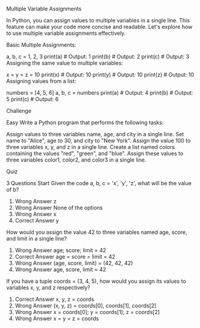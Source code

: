 Multiple Variable Assignments

In Python, you can assign values to multiple variables in a single line. This feature can make your code more concise and readable. Let's explore how to use multiple variable assignments effectively.

Basic Multiple Assignments:

a, b, c = 1, 2, 3
print(a)  # Output: 1
print(b)  # Output: 2
print(c)  # Output: 3
Assigning the same value to multiple variables:

x = y = z = 10
print(x)  # Output: 10
print(y)  # Output: 10
print(z)  # Output: 10
Assigning values from a list:

numbers = [4, 5, 6]
a, b, c = numbers
print(a)  # Output: 4
print(b)  # Output: 5
print(c)  # Output: 6

Challenge

Easy
Write a Python program that performs the following tasks:

Assign values to three variables name, age, and city in a single line. Set name to "Alice", age to 30, and city to "New York".
Assign the value 100 to three variables x, y, and z in a single line.
Create a list named colors containing the values "red", "green", and "blue". Assign these values to three variables color1, color2, and color3 in a single line.

Quiz

3 Questions
Start
Given the code a, b, c = 'x', 'y', 'z', what will be the value of b?
1. Wrong Answer
z
2. Wrong Answer
None of the options
3. Wrong Answer
x
4. Correct Answer 
y

How would you assign the value 42 to three variables named age, score, and limit in a single line?
1. Wrong Answer
age; score; limit = 42
2. Correct Answer
age = score = limit = 42
3. Wrong Answer
(age, score, limit) = (42, 42, 42)
4. Wrong Answer
age, score, limit = 42

If you have a tuple coords = (3, 4, 5), how would you assign its values to variables x, y, and z respectively?
1. Correct Answer
x, y, z = coords
2. Wrong Answer
(x, y, z) = coords[0], coords[1], coords[2]
3. Wrong Answer
x = coords[0]; y = coords[1]; z = coords[2]
4. Wrong Answer
x = y = z = coords
